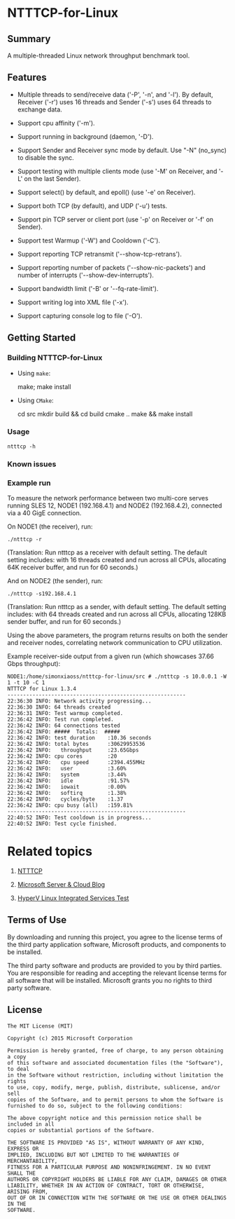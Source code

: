 # NTTTCP-for-Linux

## Summary

A multiple-threaded Linux network throughput benchmark tool.

## Features

* Multiple threads to send/receive data ('-P', '-n', and '-l'). By default, Receiver ('-r') uses 16 threads and Sender ('-s') uses 64 threads to exchange data.

* Support cpu affinity ('-m').

* Support running in background (daemon, '-D').

* Support Sender and Receiver sync mode by default. Use "-N" (no_sync) to disable the sync.

* Support testing with multiple clients mode (use '-M' on Receiver, and '-L' on the last Sender).

* Support select() by default, and epoll() (use '-e' on Receiver).

* Support both TCP (by default), and UDP ('-u') tests.

* Support pin TCP server or client port (use '-p' on Receiver or '-f' on Sender).

* Support test Warmup ('-W') and Cooldown ('-C').

* Support reporting TCP retransmit ('--show-tcp-retrans').

* Support reporting number of packets ('--show-nic-packets') and number of interrupts ('--show-dev-interrupts').

* Support bandwidth limit ('-B' or '--fq-rate-limit').

* Support writing log into XML file ('-x').

* Support capturing console log to file ('-O').


## Getting Started


### Building NTTTCP-for-Linux ###

- Using `make`:

	make; make install

- Using `CMake`:

	cd src
	mkdir build && cd build
	cmake ..
	make && make install

### Usage
	
	ntttcp -h

### Known issues

 

### Example run

To measure the network performance between two multi-core serves running SLES 12, NODE1 (192.168.4.1) and NODE2 (192.168.4.2), connected via a 40 GigE connection. 

On NODE1 (the receiver), run:
```
./ntttcp -r
```
(Translation: Run ntttcp as a receiver with default setting. The default setting includes: with 16 threads created and run across all CPUs, allocating 64K receiver buffer, and run for 60 seconds.)

And on NODE2 (the sender), run:
```
./ntttcp -s192.168.4.1
```
(Translation: Run ntttcp as a sender, with default setting. The default setting includes: with 64 threads created and run across all CPUs, allocating 128KB sender buffer, and run for 60 seconds.)

Using the above parameters, the program returns results on both the sender and receiver nodes, correlating network communication to CPU utilization.  

Example receiver-side output from a given run (which showcases 37.66 Gbps throughput):

```
NODE1:/home/simonxiaoss/ntttcp-for-linux/src # ./ntttcp -s 10.0.0.1 -W 1 -t 10 -C 1
NTTTCP for Linux 1.3.4
---------------------------------------------------------
22:36:30 INFO: Network activity progressing...
22:36:30 INFO: 64 threads created
22:36:31 INFO: Test warmup completed.
22:36:42 INFO: Test run completed.
22:36:42 INFO: 64 connections tested
22:36:42 INFO: #####  Totals:  #####
22:36:42 INFO: test duration    :10.36 seconds
22:36:42 INFO: total bytes      :30629953536
22:36:42 INFO:   throughput     :23.65Gbps
22:36:42 INFO: cpu cores        :20
22:36:42 INFO:   cpu speed      :2394.455MHz
22:36:42 INFO:   user           :3.60%
22:36:42 INFO:   system         :3.44%
22:36:42 INFO:   idle           :91.57%
22:36:42 INFO:   iowait         :0.00%
22:36:42 INFO:   softirq        :1.38%
22:36:42 INFO:   cycles/byte    :1.37
22:36:42 INFO: cpu busy (all)   :159.81%
---------------------------------------------------------
22:40:52 INFO: Test cooldown is in progress...
22:40:52 INFO: Test cycle finished.
```

# Related topics

1. [NTTTCP](https://gallery.technet.microsoft.com/NTttcp-Version-528-Now-f8b12769)

2. [Microsoft Server & Cloud Blog](http://blogs.technet.com/b/server-cloud/)

3. [HyperV Linux Integrated Services Test](https://github.com/LIS/lis-test)


## Terms of Use

By downloading and running this project, you agree to the license terms of the third party application software, Microsoft products, and components to be installed. 

The third party software and products are provided to you by third parties. You are responsible for reading and accepting the relevant license terms for all software that will be installed. Microsoft grants you no rights to third party software.


## License

```
The MIT License (MIT)

Copyright (c) 2015 Microsoft Corporation

Permission is hereby granted, free of charge, to any person obtaining a copy
of this software and associated documentation files (the "Software"), to deal
in the Software without restriction, including without limitation the rights
to use, copy, modify, merge, publish, distribute, sublicense, and/or sell
copies of the Software, and to permit persons to whom the Software is
furnished to do so, subject to the following conditions:

The above copyright notice and this permission notice shall be included in all
copies or substantial portions of the Software.

THE SOFTWARE IS PROVIDED "AS IS", WITHOUT WARRANTY OF ANY KIND, EXPRESS OR
IMPLIED, INCLUDING BUT NOT LIMITED TO THE WARRANTIES OF MERCHANTABILITY,
FITNESS FOR A PARTICULAR PURPOSE AND NONINFRINGEMENT. IN NO EVENT SHALL THE
AUTHORS OR COPYRIGHT HOLDERS BE LIABLE FOR ANY CLAIM, DAMAGES OR OTHER
LIABILITY, WHETHER IN AN ACTION OF CONTRACT, TORT OR OTHERWISE, ARISING FROM,
OUT OF OR IN CONNECTION WITH THE SOFTWARE OR THE USE OR OTHER DEALINGS IN THE
SOFTWARE.
```
